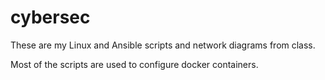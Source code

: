# cybersec

These are my Linux and Ansible scripts and network diagrams from class.

Most of the scripts are used to configure docker containers.
